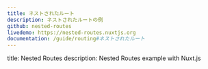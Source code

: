 ```yaml
---
title: ネストされたルート
description: ネストされたルートの例
github: nested-routes
livedemo: https://nested-routes.nuxtjs.org
documentation: /guide/routing#ネストされたルート
---
```


title: Nested Routes
description: Nested Routes example with Nuxt.js
